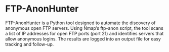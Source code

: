 # FTP-AnonHunter
FTP-AnonHunter is a Python tool designed to automate the discovery of anonymous open FTP servers. Using Nmap’s ftp-anon script, the tool scans a list of IP addresses for open FTP ports (port 21) and identifies servers that allow anonymous logins. The results are logged into an output file for easy tracking and follow-up.
